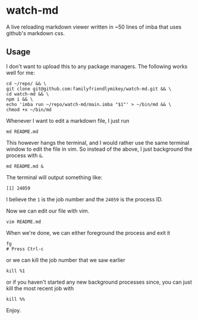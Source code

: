 # watch-md

A live reloading markdown viewer written in ~50 lines of imba that uses github's markdown css.

## Usage
I don't want to upload this to any package managers.
The following works well for me:

```
cd ~/repo/ && \
git clone git@github.com:familyfriendlymikey/watch-md.git && \
cd watch-md && \
npm i && \
echo 'imba run ~/repo/watch-md/main.imba "$1"' > ~/bin/md && \
chmod +x ~/bin/md
```

Whenever I want to edit a markdown file, I just run

```
md README.md
```

This however hangs the terminal,
and I would rather use the same terminal window to edit the file in vim.
So instead of the above, I just background the process with `&`.

```
md README.md &
```

The terminal will output something like:

```
[1] 24059
```
I believe the `1` is the job number and the `24059` is the process ID.

Now we can edit our file with vim.

```
vim README.md
```

When we're done, we can either foreground the process and exit it

```
fg
# Press Ctrl-c
```

or we can kill the job number that we saw earlier

```
kill %1
```

or if you haven't started any new background processes since,
you can just kill the most recent job with

```
kill %%
```

Enjoy.
